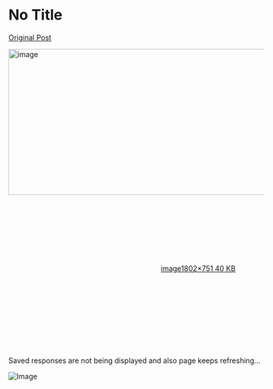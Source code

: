 # No Title

[Original Post](https://discourse.onlinedegree.iitm.ac.in/t/165959/285)

<p><div class="lightbox-wrapper"><a class="lightbox" href="https://europe1.discourse-cdn.com/flex013/uploads/iitm/original/3X/2/2/221c84f86d6febf296e0a4a6903bb70c607afd41.png" data-download-href="/uploads/short-url/4RLkRK3pJKtMzD75OquI6wCNQJP.png?dl=1" title="image" rel="noopener nofollow ugc"><img src="https://europe1.discourse-cdn.com/flex013/uploads/iitm/optimized/3X/2/2/221c84f86d6febf296e0a4a6903bb70c607afd41_2_690x287.png" alt="image" data-base62-sha1="4RLkRK3pJKtMzD75OquI6wCNQJP" width="690" height="287" srcset="https://europe1.discourse-cdn.com/flex013/uploads/iitm/optimized/3X/2/2/221c84f86d6febf296e0a4a6903bb70c607afd41_2_690x287.png, https://europe1.discourse-cdn.com/flex013/uploads/iitm/optimized/3X/2/2/221c84f86d6febf296e0a4a6903bb70c607afd41_2_1035x430.png 1.5x, https://europe1.discourse-cdn.com/flex013/uploads/iitm/optimized/3X/2/2/221c84f86d6febf296e0a4a6903bb70c607afd41_2_1380x574.png 2x" data-dominant-color="182F2C"><div class="meta"><svg class="fa d-icon d-icon-far-image svg-icon" aria-hidden="true"><use href="#far-image"></use></svg><span class="filename">image</span><span class="informations">1802×751 40 KB</span><svg class="fa d-icon d-icon-discourse-expand svg-icon" aria-hidden="true"><use href="#discourse-expand"></use></svg></div></a></div></p>
<p>Saved responses are not being displayed and also page keeps refreshing…</p>

![Image](https://europe1.discourse-cdn.com/flex013/uploads/iitm/optimized/3X/2/2/221c84f86d6febf296e0a4a6903bb70c607afd41_2_690x287.png)